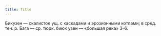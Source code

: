 ```yaml
---
title: Title
---
```


Бикузен — скалистое ущ. с каскадами и эрозионными котлами; в сред. теч. р. Бага
— ср. тюрк. биюк узен — «большая река» З–6.
